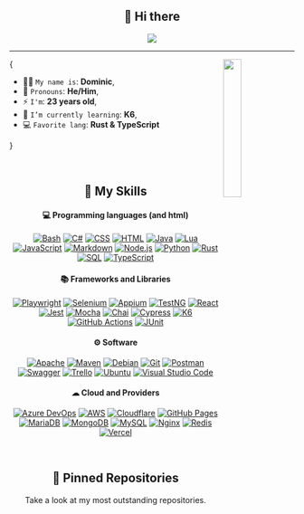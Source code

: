 <h2 align="center">👋 Hi there</h2>

<p align="center">
    <img src="https://komarev.com/ghpvc/?username=DominicABrooks&color=blueviolet"/>
</p>

<hr/>

<img align='right' src='https://octodex.github.com/images/securitocat.png' width='25%'>  

{  

* 🧑‍💻 `My name is`: **Dominic**,
* 👨 `Pronouns`: **He/Him**,
* ⚡ `I'm`: **23 years old**,
* 🌱 `I’m currently learning`: **K6**,
* 💻 `Favorite lang`: **Rust & TypeScript**  

}

<br/>

<h2 align="center">🌱 My Skills</h2>

<h4 align="center">💻 Programming languages (and html)</h4>

<p align="center">
<a href="https://github.com/search?q=user%3ASammwyy1+language%3Abash"><img alt="Bash" src="https://img.shields.io/badge/Bash-121011.svg?logo=gnu-bash&logoColor=white"></a>
<a href="https://github.com/search?q=user%3ASammwyy1+language%3Acsharp"><img alt="C#" src="https://custom-icon-badges.demolab.com/badge/C%23-68217A.svg?logo=cs2&logoColor=white"></a>
<a href="https://github.com/search?q=user%3ASammwyy1+language%3Acss"><img alt="CSS" src="https://img.shields.io/badge/CSS-1572B6.svg?logo=css3&logoColor=white"></a>
<a href="https://github.com/search?q=user%3ASammwyy1+language%3Ahtml"><img alt="HTML" src="https://img.shields.io/badge/HTML-E34F26.svg?logo=html5&logoColor=white"></a>
<a href="https://github.com/search?q=user%3ASammwyy1+language%3Ajava"><img alt="Java" src="https://custom-icon-badges.demolab.com/badge/Java-007396.svg?logo=java&logoColor=white"></a>
<a href="#"><img alt="Lua" src="https://img.shields.io/badge/Lua-2C2D72.svg?logo=lua&logoColor=white"></a>
<a href="https://github.com/search?q=user%3ASammwyy1+language%3Ajavascript"><img alt="JavaScript" src="https://img.shields.io/badge/JavaScript-F7DF1E.svg?logo=javascript&logoColor=black"></a>
<a href="https://github.com/search?q=user%3ASammwyy1+language%3Amarkdown"><img alt="Markdown" src="https://img.shields.io/badge/Markdown-000000.svg?logo=markdown&logoColor=white"></a>
<a href="https://github.com/search?q=user%3ASammwyy1+language%3Ajavascript"><img alt="Node.js" src="https://img.shields.io/badge/Node.js-43853D.svg?logo=node.js&logoColor=white"></a>
<a href="https://github.com/search?q=user%3ASammwyy1+language%3Apython"><img alt="Python" src="https://img.shields.io/badge/Python-14354C.svg?logo=python&logoColor=white"></a>
<a href="https://github.com/search?q=user%3ASammwyy1+language%3Arust"><img alt="Rust" src="https://img.shields.io/badge/Rust-000000.svg?logo=rust&logoColor=white"></a>
<a href="https://github.com/search?q=user%3ASammwyy1+language%3Asql"><img alt="SQL" src="https://custom-icon-badges.demolab.com/badge/SQL-025E8C.svg?logo=database&logoColor=white"></a>
<a href="https://github.com/search?q=user%3ASammwyy1+language%3AtypeScript"><img alt="TypeScript" src="https://img.shields.io/badge/TypeScript-007ACC.svg?logo=typescript&logoColor=white"></a>
</p>

<h4 align="center">📚 Frameworks and Libraries</h4>

<p align="center">
<a href="#"><img alt="Playwright" src="https://img.shields.io/badge/Playwright-F7B500.svg?logo=playwright&logoColor=black"></a>
<a href="#"><img alt="Selenium" src="https://img.shields.io/badge/Selenium-43B02A.svg?logo=selenium&logoColor=white"></a>
<a href="#"><img alt="Appium" src="https://img.shields.io/badge/Appium-472D7B.svg?logo=appium&logoColor=white"></a>
<a href="#"><img alt="TestNG" src="https://img.shields.io/badge/TestNG-FFB400.svg?logo=testng&logoColor=black"></a>
<a href="#"><img alt="React" src="https://img.shields.io/badge/React-61DAFB.svg?logo=react&logoColor=black"></a>
<a href="#"><img alt="Jest" src="https://img.shields.io/badge/Jest-C21325.svg?logo=jest&logoColor=white"></a>
<a href="#"><img alt="Mocha" src="https://img.shields.io/badge/Mocha-8D6748.svg?logo=mocha&logoColor=white"></a>
<a href="#"><img alt="Chai" src="https://img.shields.io/badge/Chai-A30701.svg?logo=chai&logoColor=white"></a>
<a href="#"><img alt="Cypress" src="https://img.shields.io/badge/Cypress-17202C.svg?logo=cypress&logoColor=white"></a>
<a href="#"><img alt="K6" src="https://img.shields.io/badge/K6-7D64FF.svg?logo=k6&logoColor=white"></a>
<a href="#"><img alt="GitHub Actions" src="https://img.shields.io/badge/GitHub%20Actions-2671E5.svg?logo=github%20actions&logoColor=white"></a>
<a href="#"><img alt="JUnit" src="https://custom-icon-badges.demolab.com/badge/JUnit-25A162.svg?logo=check-circle&logoColor=white"></a>
</p>

<h4 align="center">⚙ Software</h4>

<p align="center">
<a href="#"><img alt="Apache" src="https://img.shields.io/badge/Apache-D22128.svg?logo=apache&logoColor=white"></a>
<a href="#"><img alt="Maven" src="https://img.shields.io/badge/Apache_Maven-C71A36.svg?logo=apache-maven&logoColor=white"></a>
<a href="#"><img alt="Debian" src="https://img.shields.io/badge/Debian-A81D33.svg?logo=debian&logoColor=white"></a>
<a href="#"><img alt="Git" src="https://img.shields.io/badge/Git-F05033.svg?logo=git&logoColor=white"></a>
<a href="#"><img alt="Postman" src="https://img.shields.io/badge/Postman-FF6C37.svg?logo=postman&logoColor=white"></a>
<a href="#"><img alt="Swagger" src="https://img.shields.io/badge/Swagger-85EA2D.svg?logo=swagger&logoColor=black"></a>
<a href="#"><img alt="Trello" src="https://img.shields.io/badge/Trello-0052CC.svg?logo=trello&logoColor=white"></a>
<a href="#"><img alt="Ubuntu" src="https://img.shields.io/badge/Ubuntu-E95420.svg?logo=ubuntu&logoColor=white"></a>
<a href="#"><img alt="Visual Studio Code" src="https://img.shields.io/badge/Visual%20Studio%20Code-0078d7.svg?logo=visual-studio-code&logoColor=white"></a>
</p>

<h4 align="center">☁ Cloud and Providers</h4>

<p align="center">
<a href="#"><img alt="Azure DevOps" src="https://img.shields.io/badge/Azure%20DevOps-0078D7.svg?logo=azure-devops&logoColor=white"></a>
<a href="#"><img alt="AWS" src="https://img.shields.io/badge/AWS-232F3E.svg?logo=amazon-aws&logoColor=white"></a>
<a href="#"><img alt="Cloudflare" src="https://img.shields.io/badge/Cloudflare-F38020.svg?logo=cloudflare&logoColor=white"></a>
<a href="#"><img alt="GitHub Pages" src="https://img.shields.io/badge/GitHub%20Pages-327FC7.svg?logo=github&logoColor=white"></a>
<a href="#"><img alt="MariaDB" src="https://img.shields.io/badge/MariaDB-003545.svg?logo=mariadb&logoColor=white"></a>
<a href="#"><img alt="MongoDB" src="https://img.shields.io/badge/MongoDB-47A248.svg?logo=mongodb&logoColor=white"></a>
<a href="#"><img alt="MySQL" src="https://img.shields.io/badge/MySQL-00f.svg?logo=mysql&logoColor=white"></a>
<a href="#"><img alt="Nginx" src="https://img.shields.io/badge/Nginx-009639.svg?logo=nginx&logoColor=white"></a>
<a href="#"><img alt="Redis" src="https://img.shields.io/badge/Redis-DC382D.svg?logo=redis&logoColor=white"></a>
<a href="#"><img alt="Vercel" src="https://img.shields.io/badge/Vercel-000000.svg?logo=vercel&logoColor=white"></a>
</p>

<br/>

<h2 align="center">📌 Pinned Repositories</h2>
<p align="center">Take a look at my most outstanding repositories.</p>
